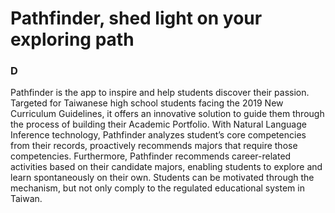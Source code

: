# Pathfinder, shed light on your exploring path

### D
Pathfinder is the app to inspire and help students discover their passion. Targeted for Taiwanese high school students facing the 2019 New Curriculum Guidelines, it offers an innovative solution to guide them through the process of building their Academic Portfolio. With Natural Language Inference technology, Pathfinder analyzes student’s core competencies from their records, proactively recommends majors that require those competencies. Furthermore, Pathfinder recommends career-related activities based on their candidate majors, enabling students to explore and learn spontaneously on their own. Students can be motivated through the mechanism, but not only comply to the regulated educational system in Taiwan.

